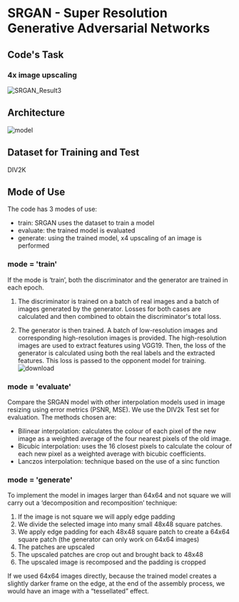 # SRGAN - Super Resolution Generative Adversarial Networks

## Code's Task
### 4x image upscaling
![SRGAN_Result3](https://github.com/SimoneSangiorgio/SRGAN/assets/169915445/e6ad1275-0d40-4ee9-a636-8c6d209c6d36)

## Architecture
![model](https://github.com/SimoneSangiorgio/SRGAN/assets/169915445/839b0edb-19cb-4384-8d23-e07aa82e1069)

## Dataset for Training and Test
DIV2K

## Mode of Use
The code has 3 modes of use:
- train: SRGAN uses the dataset to train a model
- evaluate: the trained model is evaluated
- generate: using the trained model, x4 upscaling of an image is performed

### mode = 'train'
If the mode is ‘train’, both the discriminator and the generator are trained in each epoch.

1. The discriminator is trained on a batch of real images and a batch of images generated by the generator. Losses for both cases are calculated and then combined to obtain the discriminator's total loss.

2. The generator is then trained. A batch of low-resolution images and corresponding high-resolution images is provided. The high-resolution images are used to extract features using VGG19. Then, the loss of the generator is calculated using both the real labels and the extracted features. This loss is passed to the opponent model for training.
![download](https://github.com/SimoneSangiorgio/SRGAN/assets/169915445/dd247153-6ff3-4477-ae11-3f5979fb9460)

### mode = 'evaluate'
Compare the SRGAN model with other interpolation models used in image resizing using error metrics (PSNR, MSE).
We use the DIV2k Test set for evaluation. 
The methods chosen are:
- Bilinear interpolation: calculates the colour of each pixel of the new image as a weighted average of the four nearest pixels of the old image.
- Bicubic interpolation: uses the 16 closest pixels to calculate the colour of each new pixel as a weighted average with bicubic coefficients.
- Lanczos interpolation: technique based on the use of a sinc function

### mode = 'generate'
To implement the model in images larger than 64x64 and not square we will carry out a ‘decomposition and recomposition’ technique:

1. If the image is not square we will apply edge padding
2. We divide the selected image into many small 48x48 square patches.
3. We apply edge padding for each 48x48 square patch to create a 64x64 square patch (the generator can only work on 64x64 images)
4. The patches are upscaled
5. The upscaled patches are crop out and brought back to 48x48
6. The upscaled image is recomposed and the padding is cropped

If we used 64x64 images directly, because the trained model creates a slightly darker frame on the edge, at the end of the assembly process, we would have an image with a “tessellated” effect.



